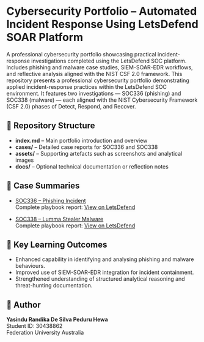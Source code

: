 # Cybersecurity Portfolio – Automated Incident Response Using LetsDefend SOAR Platform

A professional cybersecurity portfolio showcasing practical incident-response investigations completed using the LetsDefend SOC platform. Includes phishing and malware case studies, SIEM-SOAR-EDR workflows, and reflective analysis aligned with the NIST CSF 2.0 framework. This repository presents a professional cybersecurity portfolio demonstrating applied incident-response practices within the LetsDefend SOC environment. It features two investigations — SOC336 (phishing) and SOC338 (malware) — each aligned with the NIST Cybersecurity Framework (CSF 2.0) phases of Detect, Respond, and Recover.

## 📁 Repository Structure
- **index.md** – Main portfolio introduction and overview  
- **cases/** – Detailed case reports for SOC336 and SOC338  
- **assets/** – Supporting artefacts such as screenshots and analytical images  
- **docs/** – Optional technical documentation or reflection notes  

## 🔗 Case Summaries
- [SOC336 – Phishing Incident](./cases/soc336/SOC336.md)  
  Complete playbook report: [View on LetsDefend](https://app.letsdefend.io/case-management/casedetail/yas0509/257)  

- [SOC338 – Lumma Stealer Malware](./cases/soc338/SOC338.md)  
  Complete playbook report: [View on LetsDefend](https://app.letsdefend.io/case-management/casedetail/yas0509/316)  

## 🧠 Key Learning Outcomes
- Enhanced capability in identifying and analysing phishing and malware behaviours.  
- Improved use of SIEM-SOAR-EDR integration for incident containment.  
- Strengthened understanding of structured analytical reasoning and threat-hunting documentation.  

## 👤 Author
**Yasindu Randika De Silva Peduru Hewa**  
Student ID: 30438862  
Federation University Australia  
